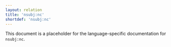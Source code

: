 ```yaml
---
layout: relation
title: 'nsubj:nc'
shortdef: 'nsubj:nc'
---
```


This document is a placeholder for the language-specific documentation
for `nsubj:nc`.
